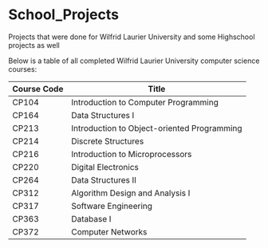 # School_Projects
Projects that were done for Wilfrid Laurier University and some Highschool projects as well

Below is a table of all completed Wilfrid Laurier University computer science courses: 

| Course Code      | Title |
| ----------- | ----------- |
| CP104      | Introduction to Computer Programming       |
| CP164   | Data Structures I        |
| CP213    |Introduction to Object-oriented Programming       |
| CP214   | Discrete Structures      |
| CP216   | Introduction to Microprocessors        |
| CP220   | Digital Electronics        |
| CP264   | Data Structures II        |
| CP312   | Algorithm Design and Analysis I        |
| CP317   | Software Engineering        |
| CP363   | Database I        |
| CP372   | Computer Networks        |
